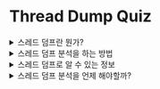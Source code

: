 # Thread Dump Quiz 

<details> 
<summary> 스레드 덤프란 뭔가? </summary>

스레드 덤프는 현재 스레드가 처리하고 있는 스냅샷을 가리킨다.  

</details>

<details> 
<summary> 스레드 덤프 분석을 하는 방법 </summary>

- local 이라면 visualVm 
- 배포된 환경이라면 jstack
  - 스레드 덤프는 시간 간격으로 계속 떠야한다. shell script 를 통해서 여러개 뜨고 분석하자. 

</details>


<details> 
<summary> 스레드 덤프로 알 수 있는 정보 </summary>

- 스레드 이름 
- 우선순위 
- CPU 점유한 시간
- 스레드 아이디 
- 스레드 상태
- 콜스택 정보

</details>

<details> 
<summary> 스레드 덤프 분석을 언제 해야할까? </summary>

- CPU 사용량이 지나치게 높은 경우 해당 스레드를 찾아보고 분석하기 위해서 
- 어플리케이션 실행이 느려서 thread block 된 상태가 있는지 확인해볼려고 
- 교착 상태가 있는지 확인해볼려고 
- 락과 관련된 문제를 볼려고 
- 스레드가 정리되지 않고 생기는지 볼려고 



</details>
